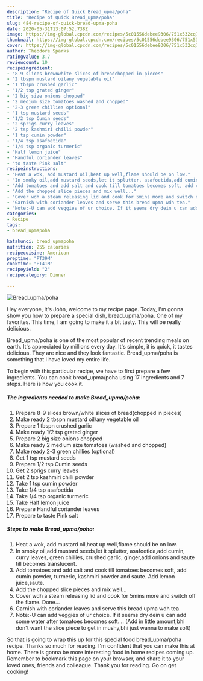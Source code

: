```yaml
---
description: "Recipe of Quick Bread_upma/poha"
title: "Recipe of Quick Bread_upma/poha"
slug: 484-recipe-of-quick-bread-upma-poha
date: 2020-05-31T13:07:52.738Z
image: https://img-global.cpcdn.com/recipes/5c01556debee9306/751x532cq70/bread_upmapoha-recipe-main-photo.jpg
thumbnail: https://img-global.cpcdn.com/recipes/5c01556debee9306/751x532cq70/bread_upmapoha-recipe-main-photo.jpg
cover: https://img-global.cpcdn.com/recipes/5c01556debee9306/751x532cq70/bread_upmapoha-recipe-main-photo.jpg
author: Theodore Sparks
ratingvalue: 3.7
reviewcount: 10
recipeingredient:
- "8-9 slices brownwhite slices of breadchopped in pieces"
- "2 tbspn mustard oilany vegetable oil"
- "1 tbspn crushed garlic"
- "1/2 tsp grated ginger"
- "2 big size onions chopped"
- "2 medium size tomatoes washed and chopped"
- "2-3 green chillies optional"
- "1 tsp mustard seeds"
- "1/2 tsp Cumin seeds"
- "2 sprigs curry leaves"
- "2 tsp kashmiri chilli powder"
- "1 tsp cumin powder"
- "1/4 tsp asafoetida"
- "1/4 tsp organic turmeric"
- "Half lemon juice"
- "Handful coriander leaves"
- "to taste Pink salt"
recipeinstructions:
- "Heat a wok, add mustard oil,heat up well,flame should be on low."
- "In smoky oil,add mustard seeds,let it splutter, asafoetida,add cumin, curry leaves, green chillies, crushed garlic, ginger,add onions and saute till becomes translucent."
- "Add tomatoes and add salt and cook till tomatoes becomes soft, add cumin powder, turmeric, kashmiri powder and saute. Add lemon juice,saute."
- "Add the chopped slice pieces and mix well..."
- "Cover wdh a steam releasing lid and cook for 5mins more and switch off the flame. Done..."
- "Garnish with coriander leaves and serve this bread upma wdh tea."
- "Note:-U can add veggies of ur choice. If it seems dry dein u can add some water after tomatoes becomes soft.... (Add in little amount,bhi don&#39;t want the slice piece to get in mushy,bhi just wanna to make soft)"
categories:
- Recipe
tags:
- bread_upmapoha

katakunci: bread_upmapoha 
nutrition: 255 calories
recipecuisine: American
preptime: "PT39M"
cooktime: "PT41M"
recipeyield: "2"
recipecategory: Dinner

---
```



![Bread_upma/poha](https://img-global.cpcdn.com/recipes/5c01556debee9306/751x532cq70/bread_upmapoha-recipe-main-photo.jpg)

Hey everyone, it's John, welcome to my recipe page. Today, I'm gonna show you how to prepare a special dish, bread_upma/poha. One of my favorites. This time, I am going to make it a bit tasty. This will be really delicious.

Bread_upma/poha is one of the most popular of recent trending meals on earth. It's appreciated by millions every day. It's simple, it is quick, it tastes delicious. They are nice and they look fantastic. Bread_upma/poha is something that I have loved my entire life.




To begin with this particular recipe, we have to first prepare a few ingredients. You can cook bread_upma/poha using 17 ingredients and 7 steps. Here is how you cook it.

<!--inarticleads1-->

##### The ingredients needed to make Bread_upma/poha:

1. Prepare 8-9 slices brown/white slices of bread(chopped in pieces)
1. Make ready 2 tbspn mustard oil/any vegetable oil
1. Prepare 1 tbspn crushed garlic
1. Make ready 1/2 tsp grated ginger
1. Prepare 2 big size onions chopped
1. Make ready 2 medium size tomatoes (washed and chopped)
1. Make ready 2-3 green chillies (optional)
1. Get 1 tsp mustard seeds
1. Prepare 1/2 tsp Cumin seeds
1. Get 2 sprigs curry leaves
1. Get 2 tsp kashmiri chilli powder
1. Take 1 tsp cumin powder
1. Take 1/4 tsp asafoetida
1. Take 1/4 tsp organic turmeric
1. Take Half lemon juice
1. Prepare Handful coriander leaves
1. Prepare to taste Pink salt




<!--inarticleads2-->

##### Steps to make Bread_upma/poha:

1. Heat a wok, add mustard oil,heat up well,flame should be on low.
1. In smoky oil,add mustard seeds,let it splutter, asafoetida,add cumin, curry leaves, green chillies, crushed garlic, ginger,add onions and saute till becomes translucent.
1. Add tomatoes and add salt and cook till tomatoes becomes soft, add cumin powder, turmeric, kashmiri powder and saute. Add lemon juice,saute.
1. Add the chopped slice pieces and mix well...
1. Cover wdh a steam releasing lid and cook for 5mins more and switch off the flame. Done...
1. Garnish with coriander leaves and serve this bread upma wdh tea.
1. Note:-U can add veggies of ur choice. If it seems dry dein u can add some water after tomatoes becomes soft.... (Add in little amount,bhi don&#39;t want the slice piece to get in mushy,bhi just wanna to make soft)




So that is going to wrap this up for this special food bread_upma/poha recipe. Thanks so much for reading. I'm confident that you can make this at home. There is gonna be more interesting food in home recipes coming up. Remember to bookmark this page on your browser, and share it to your loved ones, friends and colleague. Thank you for reading. Go on get cooking!
